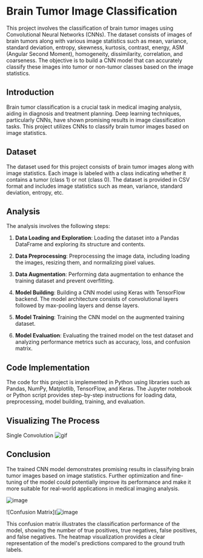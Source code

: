 # Brain Tumor Image Classification

This project involves the classification of brain tumor images using Convolutional Neural Networks (CNNs). The dataset consists of images of brain tumors along with various image statistics such as mean, variance, standard deviation, entropy, skewness, kurtosis, contrast, energy, ASM (Angular Second Moment), homogeneity, dissimilarity, correlation, and coarseness. The objective is to build a CNN model that can accurately classify these images into tumor or non-tumor classes based on the image statistics.

## Introduction

Brain tumor classification is a crucial task in medical imaging analysis, aiding in diagnosis and treatment planning. Deep learning techniques, particularly CNNs, have shown promising results in image classification tasks. This project utilizes CNNs to classify brain tumor images based on image statistics.

## Dataset

The dataset used for this project consists of brain tumor images along with image statistics. Each image is labeled with a class indicating whether it contains a tumor (class 1) or not (class 0). The dataset is provided in CSV format and includes image statistics such as mean, variance, standard deviation, entropy, etc.

## Analysis

The analysis involves the following steps:

1. **Data Loading and Exploration**: Loading the dataset into a Pandas DataFrame and exploring its structure and contents.
   
2. **Data Preprocessing**: Preprocessing the image data, including loading the images, resizing them, and normalizing pixel values.

3. **Data Augmentation**: Performing data augmentation to enhance the training dataset and prevent overfitting.

4. **Model Building**: Building a CNN model using Keras with TensorFlow backend. The model architecture consists of convolutional layers followed by max-pooling layers and dense layers.

5. **Model Training**: Training the CNN model on the augmented training dataset.

6. **Model Evaluation**: Evaluating the trained model on the test dataset and analyzing performance metrics such as accuracy, loss, and confusion matrix.

## Code Implementation

The code for this project is implemented in Python using libraries such as Pandas, NumPy, Matplotlib, TensorFlow, and Keras. The Jupyter notebook or Python script provides step-by-step instructions for loading data, preprocessing, model building, training, and evaluation.
## Visualizing The Process
Single Convolution
![gif](https://github.com/PiyushChaudhari-007/Brain_TumorDetection/assets/147206358/eb19d82b-34e5-4cff-ba06-06d2951763a0)


## Conclusion

The trained CNN model demonstrates promising results in classifying brain tumor images based on image statistics. Further optimization and fine-tuning of the model could potentially improve its performance and make it more suitable for real-world applications in medical imaging analysis. 

![image](https://github.com/PiyushChaudhari-007/Brain_TumorDetection/assets/147206358/863041e1-cc99-4229-a65a-4a1babbcf2c3)

![Confusion Matrix](![image](https://github.com/PiyushChaudhari-007/Brain_TumorDetection/assets/147206358/d35666c5-50b1-4b1f-856c-d64fc995a8c9)

This confusion matrix illustrates the classification performance of the model, showing the number of true positives, true negatives, false positives, and false negatives. The heatmap visualization provides a clear representation of the model's predictions compared to the ground truth labels.
